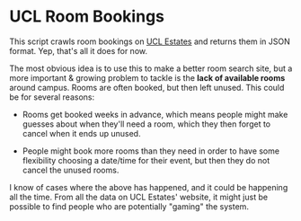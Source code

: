 # UCL Room Bookings

This script crawls room bookings on [UCL Estates](https://roombooking.ucl.ac.uk/rb/bookableSpace/viewAllBookableSpace.html?invoker=EFD) and returns them in JSON format. Yep, that's all it does for now.

The most obvious idea is to use this to make a better room search site, but a more important & growing problem to tackle is the **lack of available rooms** around campus. Rooms are often booked, but then left unused. This could be for several reasons:

- Rooms get booked weeks in advance, which means people might make guesses about when they'll need a room, which they then forget to cancel when it ends up unused.

- People might book more rooms than they need in order to have some flexibility choosing a date/time for their event, but then they do not cancel the unused rooms.

I know of cases where the above has happened, and it could be happening all the time. From all the data on UCL Estates' website, it might just be possible to find people who are potentially "gaming" the system.
